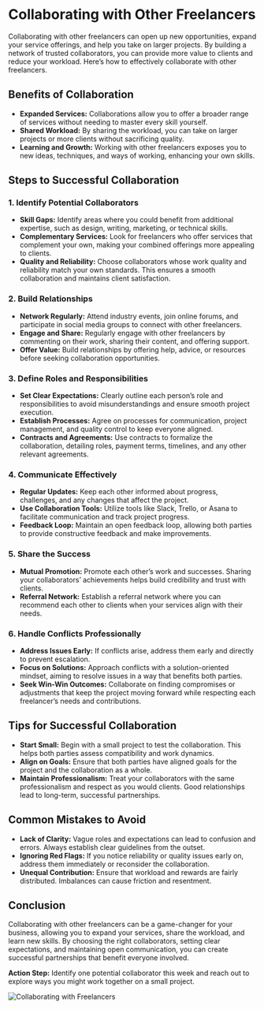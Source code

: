 # Collaborating with Other Freelancers

Collaborating with other freelancers can open up new opportunities, expand your service offerings, and help you take on larger projects. By building a network of trusted collaborators, you can provide more value to clients and reduce your workload. Here’s how to effectively collaborate with other freelancers.

## Benefits of Collaboration

- **Expanded Services:** Collaborations allow you to offer a broader range of services without needing to master every skill yourself.
- **Shared Workload:** By sharing the workload, you can take on larger projects or more clients without sacrificing quality.
- **Learning and Growth:** Working with other freelancers exposes you to new ideas, techniques, and ways of working, enhancing your own skills.

## Steps to Successful Collaboration

### 1. **Identify Potential Collaborators**

- **Skill Gaps:** Identify areas where you could benefit from additional expertise, such as design, writing, marketing, or technical skills.
- **Complementary Services:** Look for freelancers who offer services that complement your own, making your combined offerings more appealing to clients.
- **Quality and Reliability:** Choose collaborators whose work quality and reliability match your own standards. This ensures a smooth collaboration and maintains client satisfaction.

### 2. **Build Relationships**

- **Network Regularly:** Attend industry events, join online forums, and participate in social media groups to connect with other freelancers.
- **Engage and Share:** Regularly engage with other freelancers by commenting on their work, sharing their content, and offering support.
- **Offer Value:** Build relationships by offering help, advice, or resources before seeking collaboration opportunities.

### 3. **Define Roles and Responsibilities**

- **Set Clear Expectations:** Clearly outline each person’s role and responsibilities to avoid misunderstandings and ensure smooth project execution.
- **Establish Processes:** Agree on processes for communication, project management, and quality control to keep everyone aligned.
- **Contracts and Agreements:** Use contracts to formalize the collaboration, detailing roles, payment terms, timelines, and any other relevant agreements.

### 4. **Communicate Effectively**

- **Regular Updates:** Keep each other informed about progress, challenges, and any changes that affect the project.
- **Use Collaboration Tools:** Utilize tools like Slack, Trello, or Asana to facilitate communication and track project progress.
- **Feedback Loop:** Maintain an open feedback loop, allowing both parties to provide constructive feedback and make improvements.

### 5. **Share the Success**

- **Mutual Promotion:** Promote each other’s work and successes. Sharing your collaborators’ achievements helps build credibility and trust with clients.
- **Referral Network:** Establish a referral network where you can recommend each other to clients when your services align with their needs.

### 6. **Handle Conflicts Professionally**

- **Address Issues Early:** If conflicts arise, address them early and directly to prevent escalation.
- **Focus on Solutions:** Approach conflicts with a solution-oriented mindset, aiming to resolve issues in a way that benefits both parties.
- **Seek Win-Win Outcomes:** Collaborate on finding compromises or adjustments that keep the project moving forward while respecting each freelancer’s needs and contributions.

## Tips for Successful Collaboration

- **Start Small:** Begin with a small project to test the collaboration. This helps both parties assess compatibility and work dynamics.
- **Align on Goals:** Ensure that both parties have aligned goals for the project and the collaboration as a whole.
- **Maintain Professionalism:** Treat your collaborators with the same professionalism and respect as you would clients. Good relationships lead to long-term, successful partnerships.

## Common Mistakes to Avoid

- **Lack of Clarity:** Vague roles and expectations can lead to confusion and errors. Always establish clear guidelines from the outset.
- **Ignoring Red Flags:** If you notice reliability or quality issues early on, address them immediately or reconsider the collaboration.
- **Unequal Contribution:** Ensure that workload and rewards are fairly distributed. Imbalances can cause friction and resentment.

## Conclusion

Collaborating with other freelancers can be a game-changer for your business, allowing you to expand your services, share the workload, and learn new skills. By choosing the right collaborators, setting clear expectations, and maintaining open communication, you can create successful partnerships that benefit everyone involved.

**Action Step:** Identify one potential collaborator this week and reach out to explore ways you might work together on a small project.

![Collaborating with Freelancers](./images/collaborating-freelancers.png)

